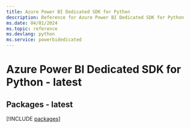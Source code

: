 ```yaml
---
title: Azure Power BI Dedicated SDK for Python
description: Reference for Azure Power BI Dedicated SDK for Python
ms.date: 04/01/2024
ms.topic: reference
ms.devlang: python
ms.service: powerbidedicated
---
```

# Azure Power BI Dedicated SDK for Python - latest
## Packages - latest
[!INCLUDE [packages](power-bi-dedicated-index.md)]